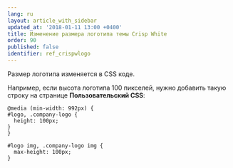 ```yaml
---
lang: ru
layout: article_with_sidebar
updated_at: '2018-01-11 13:00 +0400'
title: Изменение размера логотипа темы Crisp White
order: 90
published: false
identifier: ref_crispwlogo
---
```

Размер логотипа изменяется в CSS коде.

Например, если высота логотипа 100 пикселей, нужно добавить такую строку на странице **Пользовательский CSS**:

```
@media (min-width: 992px) {
#logo, .company-logo {
  height: 100px;
}
}

#logo img, .company-logo img {
  max-height: 100px;
}
```